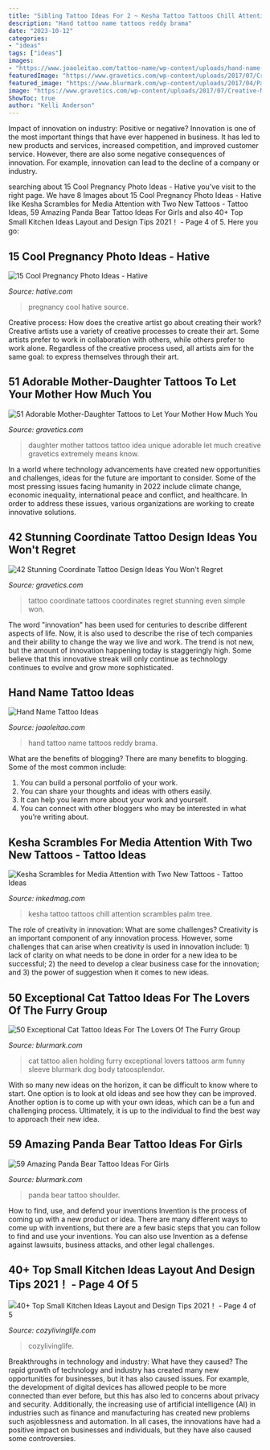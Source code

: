 ```yaml
---
title: "Sibling Tattoo Ideas For 2 ~ Kesha Tattoo Tattoos Chill Attention Scrambles Palm Tree"
description: "Hand tattoo name tattoos reddy brama"
date: "2023-10-12"
categories:
- "ideas"
tags: ["ideas"]
images:
- "https://www.joaoleitao.com/tattoo-name/wp-content/uploads/hand-name-tattoo-design.jpg"
featuredImage: "https://www.gravetics.com/wp-content/uploads/2017/07/Creative-Mother-Daughter-Tattoo-Idea.jpg"
featured_image: "https://www.blurmark.com/wp-content/uploads/2017/04/Panda-Bear-With-Baby-On-Shoulder.jpg"
image: "https://www.gravetics.com/wp-content/uploads/2017/07/Creative-Mother-Daughter-Tattoo-Idea.jpg"
ShowToc: true
author: "Kelli Anderson"
---
```



Impact of innovation on industry: Positive or negative?
Innovation is one of the most important things that have ever happened in business. It has led to new products and services, increased competition, and improved customer service. However, there are also some negative consequences of innovation. For example, innovation can lead to the decline of a company or industry.

	

		
searching about 15 Cool Pregnancy Photo Ideas - Hative you've visit to the right page. We have 8 Images about 15 Cool Pregnancy Photo Ideas - Hative like Kesha Scrambles for Media Attention with Two New Tattoos - Tattoo Ideas, 59 Amazing Panda Bear Tattoo Ideas For Girls and also 40+ Top Small Kitchen Ideas Layout and Design Tips 2021！ - Page 4 of 5. Here you go:
		
    
## 15 Cool Pregnancy Photo Ideas - Hative

<img loading=lazy src="https://hative.com/wp-content/uploads/2014/11/pregnancy-photo-ideas/10-cool-pregnancy-photo-ideas.jpg" onerror="this.onerror=null;this.src='https://tse2.mm.bing.net/th?id=OIP.lLAtw1pcUGdKBSrdUJPWJgHaLH&amp;pid=15.1';" alt="15 Cool Pregnancy Photo Ideas - Hative">

_Source: hative.com_

>pregnancy cool hative source. 

	

Creative process: How does the creative artist go about creating their work?
Creative artists use a variety of creative processes to create their art. Some artists prefer to work in collaboration with others, while others prefer to work alone. Regardless of the creative process used, all artists aim for the same goal: to express themselves through their art.

    
## 51 Adorable Mother-Daughter Tattoos To Let Your Mother How Much You

<img loading=lazy src="https://www.gravetics.com/wp-content/uploads/2017/07/Creative-Mother-Daughter-Tattoo-Idea.jpg" onerror="this.onerror=null;this.src='https://tse1.mm.bing.net/th?id=OIP.DvA5oJYI4j1Ve3CSZ2q1dwHaHa&amp;pid=15.1';" alt="51 Adorable Mother-Daughter Tattoos to Let Your Mother How Much You">

_Source: gravetics.com_

>daughter mother tattoos tattoo idea unique adorable let much creative gravetics extremely means know. 

	

In a world where technology advancements have created new opportunities and challenges, ideas for the future are important to consider. Some of the most pressing issues facing humanity in 2022 include climate change, economic inequality, international peace and conflict, and healthcare. In order to address these issues, various organizations are working to create innovative solutions.

    
## 42 Stunning Coordinate Tattoo Design Ideas You Won&#039;t Regret

<img loading=lazy src="https://www.gravetics.com/wp-content/uploads/2017/03/Even-More-Simple.jpg" onerror="this.onerror=null;this.src='https://tse3.mm.bing.net/th?id=OIP.iUOhS51RpOgckJhATtJtIwHaJ4&amp;pid=15.1';" alt="42 Stunning Coordinate Tattoo Design Ideas You Won&#039;t Regret">

_Source: gravetics.com_

>tattoo coordinate tattoos coordinates regret stunning even simple won. 

	

The word "innovation" has been used for centuries to describe different aspects of life. Now, it is also used to describe the rise of tech companies and their ability to change the way we live and work. The trend is not new, but the amount of innovation happening today is staggeringly high. Some believe that this innovative streak will only continue as technology continues to evolve and grow more sophisticated.

    
## Hand Name Tattoo Ideas

<img loading=lazy src="https://www.joaoleitao.com/tattoo-name/wp-content/uploads/hand-name-tattoo-design.jpg" onerror="this.onerror=null;this.src='https://tse3.mm.bing.net/th?id=OIP.di4egZRcMq5hzkr8Etc84QHaJ4&amp;pid=15.1';" alt="Hand Name Tattoo Ideas">

_Source: joaoleitao.com_

>hand tattoo name tattoos reddy brama. 

	

What are the benefits of blogging?
There are many benefits to blogging. Some of the most common include: 
1. You can build a personal portfolio of your work. 
2. You can share your thoughts and ideas with others easily. 
3. It can help you learn more about your work and yourself. 
4. You can connect with other bloggers who may be interested in what you’re writing about. 

    
## Kesha Scrambles For Media Attention With Two New Tattoos - Tattoo Ideas

<img loading=lazy src="https://www.inkedmag.com/.image/t_share/MTU5MDMyNTMzMTgxODAyMjY0/kesha_feature.jpg" onerror="this.onerror=null;this.src='https://tse3.mm.bing.net/th?id=OIP.Rfhe3fzvtD6pAC4SRHMsAwHaHa&amp;pid=15.1';" alt="Kesha Scrambles for Media Attention with Two New Tattoos - Tattoo Ideas">

_Source: inkedmag.com_

>kesha tattoo tattoos chill attention scrambles palm tree. 

	

The role of creativity in innovation: What are some challenges?
Creativity is an important component of any innovation process. However, some challenges that can arise when creativity is used in innovation include: 1) lack of clarity on what needs to be done in order for a new idea to be successful; 2) the need to develop a clear business case for the innovation; and 3) the power of suggestion when it comes to new ideas.

    
## 50 Exceptional Cat Tattoo Ideas For The Lovers Of The Furry Group

<img loading=lazy src="http://www.blurmark.com/wp-content/uploads/2017/06/Alien-Holding-Cat-Inked-On-Arm.jpg" onerror="this.onerror=null;this.src='https://tse3.mm.bing.net/th?id=OIP.AO8wZtFeM1hHnt1z_E-zoAHaJ4&amp;pid=15.1';" alt="50 Exceptional Cat Tattoo Ideas For The Lovers Of The Furry Group">

_Source: blurmark.com_

>cat tattoo alien holding furry exceptional lovers tattoos arm funny sleeve blurmark dog body tatoosplendor. 

	

With so many new ideas on the horizon, it can be difficult to know where to start. One option is to look at old ideas and see how they can be improved. Another option is to come up with your own ideas, which can be a fun and challenging process. Ultimately, it is up to the individual to find the best way to approach their new idea.

    
## 59 Amazing Panda Bear Tattoo Ideas For Girls

<img loading=lazy src="https://www.blurmark.com/wp-content/uploads/2017/04/Panda-Bear-With-Baby-On-Shoulder.jpg" onerror="this.onerror=null;this.src='https://tse2.mm.bing.net/th?id=OIP.8iK7lGrK73c51TfdfYaLMQHaHa&amp;pid=15.1';" alt="59 Amazing Panda Bear Tattoo Ideas For Girls">

_Source: blurmark.com_

>panda bear tattoo shoulder. 

	

How to find, use, and defend your inventions
Invention is the process of coming up with a new product or idea. There are many different ways to come up with inventions, but there are a few basic steps that you can follow to find and use your inventions. You can also use Invention as a defense against lawsuits, business attacks, and other legal challenges.

    
## 40+ Top Small Kitchen Ideas Layout And Design Tips 2021！ - Page 4 Of 5

<img loading=lazy src="https://cozylivinglife.com/wp-content/uploads/2021/05/11-10-768x1152.jpg" onerror="this.onerror=null;this.src='https://tse4.mm.bing.net/th?id=OIP.fOL-3wnvQvFu6zXml5FUFAHaLH&amp;pid=15.1';" alt="40+ Top Small Kitchen Ideas Layout and Design Tips 2021！ - Page 4 of 5">

_Source: cozylivinglife.com_

>cozylivinglife. 

	

Breakthroughs in technology and industry: What have they caused?
The rapid growth of technology and industry has created many new opportunities for businesses, but it has also caused issues. For example, the development of digital devices has allowed people to be more connected than ever before, but this has also led to concerns about privacy and security. Additionally, the increasing use of artificial intelligence (AI) in industries such as finance and manufacturing has created new problems such asjoblessness and automation. In all cases, the innovations have had a positive impact on businesses and individuals, but they have also caused some controversies.

